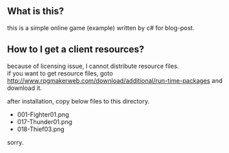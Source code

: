 ## What is this? ##

this is a simple online game (example) written by c# for blog-post.

## How to I get a client resources?

because of licensing issue, I cannot distribute resource files.  
if you want to get resource files, goto http://www.rpgmakerweb.com/download/additional/run-time-packages and download it.

after installation, copy below files to this directory.

* 001-Fighter01.png
* 017-Thunder01.png
* 018-Thief03.png

sorry.
